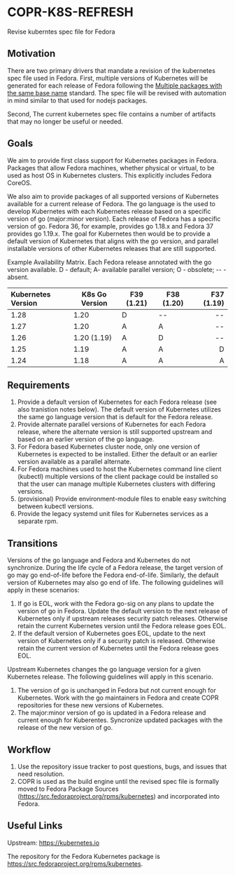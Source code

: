 COPR-K8S-REFRESH
================

Revise kuberntes spec file for Fedora

## Motivation

There are two primary drivers that mandate a revision of the kubernetes spec file used in Fedora. First, multiple versions of Kubernetes will be generated for each release of Fedora following the [Multiple packages with the same base name](https://docs.fedoraproject.org/en-US/packaging-guidelines/Naming/#multiple) standard. The spec file will be revised with automation in mind similar to that used for nodejs packages. 

Second, The current kubernetes spec file contains a number of artifacts that may no longer be useful or needed. 

## Goals

We aim to provide first class support for Kubernetes packages in Fedora. Packages that allow Fedora machines, whether physical or virtual, to be used as host OS in Kubernetes clusters. This explicitly includes Fedora CoreOS. 

We also aim to provide packages of all supported versions of Kubernetes available for a current release of Fedora. The go language is the used to develop Kubernetes with each Kubernetes release based on a specific version of go (major:minor version). Each release of Fedora has a specific version of go. Fedora 36, for example, provides go 1.18.x and Fedora 37 provides go 1.19.x. The goal for Kubernetes then would be to provide a default version of Kubernetes that aligns with the go version, and parallel installable versions of other Kubernetes releases that are still supported.

Example Availability Matrix. Each Fedora release annotated with the go version available. D - default; A- available parallel version; O - obsolete; -- - absent.

| Kubernetes Version | K8s Go Version | F39 (1.21) | F38 (1.20) | F37 (1.19) |
| :--- | --- | --- | --- | ---: |
| 1.28 | 1.20 | D | -- | -- |
| 1.27 | 1.20 | A | A | -- |
| 1.26 | 1.20 (1.19) | A | D | -- |
| 1.25 | 1.19 | A | A | D |
| 1.24 | 1.18 | A | A | A |


## Requirements

1. Provide a default version of Kubernetes for each Fedora release (see also tranistion notes below). The default version of Kubernetes utilizes the same go language version that is default for the Fedora release.
1. Provide alternate parallel versions of Kubernetes for each Fedora release, where the alternate version is still supported upstream and based on an earlier version of the go language.
1. For Fedora based Kubernetes cluster node, only one version of Kubernetes is expected to be installed. Either the default or an earlier version available as a parallel alternate.
1. For Fedora machines used to host the Kubernetes command line client (kubectl) multiple versions of the client package could be installed so that the user can manage multiple Kubernetes clusters with differing versions.
1. (provisional) Provide environment-module files to enable easy switching between kubectl versions.
1. Provide the legacy systemd unit files for Kubernetes services as a separate rpm.

## Transitions

Versions of the go language and Fedora and Kubernetes do not synchronize. During the life cycle of a Fedora release, the target version of go may go end-of-life before the Fedora end-of-life. Similarly, the default version of Kubernetes may also go end of life. The following guidelines will apply in these scenarios:

1. If go is EOL, work with the Fedora go-sig on any plans to update the version of go in Fedora. Update the default version to the next release of Kubernetes only if upstream releases security patch releases. Otherwise retain the current Kubernetes version until the Fedora release goes EOL.
1. If the default version of Kubernetes goes EOL, update to the next version of Kubernetes only if a security patch is released. Otherwise retain the current version of Kubernetes until the Fedora release goes EOL.

Upstream Kubernetes changes the go language version for a given Kubernetes release. The following guidelines will apply in this scenario.

1. The version of go is unchanged in Fedora but not current enough for Kubernetes. Work with the go maintainers in Fedora and create COPR repositories for these new versions of Kubernetes.
1. The major:minor version of go is updated in a Fedora release and current enough for Kuberentes. Syncronize updated packages with the release of the new version of go.

## Workflow

1. Use the repository issue tracker to post questions, bugs, and issues that need resolution.
1. COPR is used as the build engine until the revised spec file is formally moved to Fedora Package Sources (https://src.fedoraproject.org/rpms/kubernetes) and incorporated into Fedora.


## Useful Links

Upstream: https://kubernetes.io

The repository for the Fedora Kubernetes package is https://src.fedoraproject.org/rpms/kubernetes.

